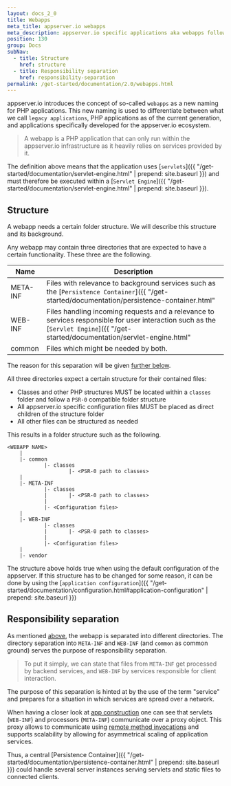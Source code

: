 ```yaml
---
layout: docs_2_0
title: Webapps
meta_title: appserver.io webapps
meta_description: appserver.io specific applications aka webapps follow certain app principles, find out which
position: 130
group: Docs
subNav:
  - title: Structure
    href: structure
  - title: Responsibility separation
    href: responsibility-separation
permalink: /get-started/documentation/2.0/webapps.html
---
```


appserver.io introduces the concept of so-called `webapps` as a new naming for PHP applications.
This new naming is used to differentiate between what we call `legacy applications`, PHP applications as of the current generation, and applications specifically developed for the appserver.io ecosystem.

> A webapp is a PHP application that can only run within the appserver.io infrastructure as it heavily relies on services provided by it.

The definition above means that the application uses [`servlets`]({{ "/get-started/documentation/servlet-engine.html" | prepend: site.baseurl }}) and must therefore be executed within a [`Servlet Engine`]({{ "/get-started/documentation/servlet-engine.html" | prepend: site.baseurl }}).

## Structure

A webapp needs a certain folder structure. We will describe this structure and its background.

Any webapp may contain three directories that are expected to have a certain functionality. These three are the following.

| Name          |  Description                                                                                         |
| --------------| -----------------------------------------------------------------------------------------------------|
| META-INF      | Files with relevance to background services such as the [`Persistence Container`]({{ "/get-started/documentation/persistence-container.html" | prepend: site.baseurl }}).   |
| WEB-INF       | Files handling incoming requests and a relevance to services responsible for user interaction such as the [`Servlet Engine`]({{ "/get-started/documentation/servlet-engine.html" | prepend: site.baseurl }}).  |
| common        | Files which might be needed by both. |

The reason for this separation will be given [further below](#responsibility-separation).

All three directories expect a certain structure for their contained files:

* Classes and other PHP structures MUST be located within a `classes` folder and follow a `PSR-0` compatible folder structure
* All appserver.io specific configuration files MUST be placed as direct children of the structure folder
* All other files can be structured as needed

This results in a folder structure such as the following.

```
<WEBAPP NAME>
    |
    |- common
            |- classes
                    |- <PSR-0 path to classes>
    |
    |- META-INF
            |- classes
            |       |- <PSR-0 path to classes>
            |
            |- <Configuration files>
    |
    |- WEB-INF
            |- classes
            |       |- <PSR-0 path to classes>
            |
            |- <Configuration files>
    |
    |- vendor
```

The structure above holds true when using the default configuration of the appserver.
If this structure has to be changed for some reason, it can be done by using the [`application configuration`]({{ "/get-started/documentation/configuration.html#application-configuration" | prepend: site.baseurl }})

## Responsibility separation

As mentioned [above](#structure), the webapp is separated into different directories. The directory separation into `META-INF` and `WEB-INF` (and `common` as common ground) serves the purpose of responsibility separation.

> To put it simply, we can state that files from `META-INF` get processed by backend services, and `WEB-INF` by services responsible for client interaction.

The purpose of this separation is hinted at by the use of the term "service" and prepares for a situation in which services are spread over a network.

When having a closer look at [app construction](https://github.com/appserver-io-apps/example) one can see that servlets (`WEB-INF`) and processors (`META-INF`) communicate over a proxy object.
This proxy allows to communicate using [remote method invocations](http://en.wikipedia.org/wiki/Java_remote_method_invocation) and supports scalability by allowing for asymmetrical scaling of application services.

Thus, a central [Persistence Container]({{ "/get-started/documentation/persistence-container.html" | prepend: site.baseurl }}) could handle several server instances serving servlets and static files to connected clients.
